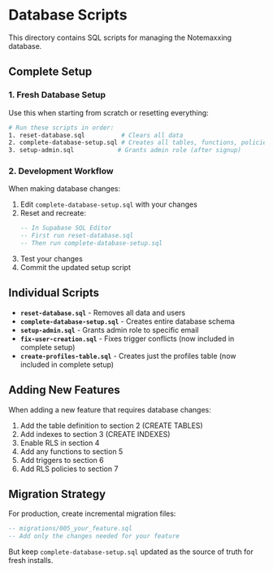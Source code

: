 # Database Scripts

This directory contains SQL scripts for managing the Notemaxxing database.

## Complete Setup

### 1. Fresh Database Setup

Use this when starting from scratch or resetting everything:

```bash
# Run these scripts in order:
1. reset-database.sql          # Clears all data
2. complete-database-setup.sql # Creates all tables, functions, policies
3. setup-admin.sql            # Grants admin role (after signup)
```

### 2. Development Workflow

When making database changes:

1. Edit `complete-database-setup.sql` with your changes
2. Reset and recreate:
   ```sql
   -- In Supabase SQL Editor
   -- First run reset-database.sql
   -- Then run complete-database-setup.sql
   ```
3. Test your changes
4. Commit the updated setup script

## Individual Scripts

- **`reset-database.sql`** - Removes all data and users
- **`complete-database-setup.sql`** - Creates entire database schema
- **`setup-admin.sql`** - Grants admin role to specific email
- **`fix-user-creation.sql`** - Fixes trigger conflicts (now included in complete setup)
- **`create-profiles-table.sql`** - Creates just the profiles table (now included in complete setup)

## Adding New Features

When adding a new feature that requires database changes:

1. Add the table definition to section 2 (CREATE TABLES)
2. Add indexes to section 3 (CREATE INDEXES)
3. Enable RLS in section 4
4. Add any functions to section 5
5. Add triggers to section 6
6. Add RLS policies to section 7

## Migration Strategy

For production, create incremental migration files:

```sql
-- migrations/005_your_feature.sql
-- Add only the changes needed for your feature
```

But keep `complete-database-setup.sql` updated as the source of truth for fresh installs.
